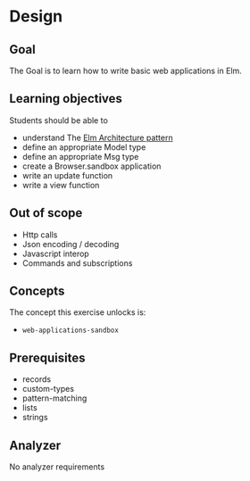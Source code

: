  # Design

## Goal

The Goal is to learn how to write basic web applications in Elm.

## Learning objectives

Students should be able to
- understand The [Elm Architecture pattern](https://guide.elm-lang.org/architecture/)
- define an appropriate Model type
- define an appropriate Msg type 
- create a Browser.sandbox application
- write an update function
- write a view function

## Out of scope

- Http calls
- Json encoding / decoding
- Javascript interop
- Commands and subscriptions

## Concepts

The concept this exercise unlocks is:

- `web-applications-sandbox`

## Prerequisites

- records
- custom-types
- pattern-matching
- lists
- strings

## Analyzer

No analyzer requirements